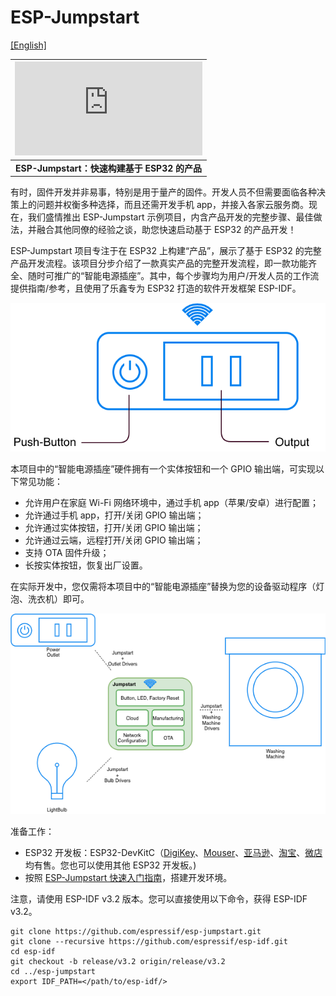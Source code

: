 ESP-Jumpstart
=============
[[English]](./README.md)

| ![Cover Page](https://docs.espressif.com/projects/esp-jumpstart/zh_CN/latest/index.html) |
|:--------------------------:|
| **ESP-Jumpstart：快速构建基于 ESP32 的产品** |


有时，固件开发并非易事，特别是用于量产的固件。开发人员不但需要面临各种决策上的问题并权衡多种选择，而且还需开发手机 app，并接入各家云服务商。现在，我们盛情推出 ESP-Jumpstart 示例项目，内含产品开发的完整步骤、最佳做法，并融合其他同僚的经验之谈，助您快速启动基于 ESP32 的产品开发！

ESP-Jumpstart 项目专注于在 ESP32 上构建“产品”，展示了基于 ESP32 的完整产品开发流程。该项目分步介绍了一款真实产品的完整开发流程，即一款功能齐全、随时可推广的“智能电源插座”。其中，每个步骤均为用户/开发人员的工作流提供指南/参考，且使用了乐鑫专为 ESP32 打造的软件开发框架 ESP-IDF。

![Smart Power Outlet]

本项目中的“智能电源插座”硬件拥有一个实体按钮和一个 GPIO 输出端，可实现以下常见功能：

- 允许用户在家庭 Wi-Fi 网络环境中，通过手机 app（苹果/安卓）进行配置；
- 允许通过手机 app，打开/关闭 GPIO 输出端；
- 允许通过实体按钮，打开/关闭 GPIO 输出端；
- 允许通过云端，远程打开/关闭 GPIO 输出端；
- 支持 OTA 固件升级；
- 长按实体按钮，恢复出厂设置。

在实际开发中，您仅需将本项目中的“智能电源插座”替换为您的设备驱动程序（灯泡、洗衣机）即可。

![Jumpstart Applicability]

准备工作：

- ESP32 开发板：ESP32-DevKitC（[DigiKey](https://www.digikey.com.cn/products/zh?WT.z_header=search_go&keywords=esp32-devkitc)、[Mouser](https://www.mouser.cn/_/?Keyword=ESP32-DevKitC)、[亚马逊](https://www.amazon.cn/s/ref=nb_sb_noss?__mk_zh_CN=亚马逊网站&url=search-alias%3Daps&field-keywords=esp32-devkitc)、[淘宝](https://item.taobao.com/item.htm?spm=a1z38n.10677092.0.0.11891debEFopAX&id=542143157571)、[微店](https://detail.youzan.com/show/goods?alias=2fwmug42fe41s&activity_alias=undefined) 均有售。您也可以使用其他 ESP32 开发板。)
- 按照 [ESP-Jumpstart 快速入门指南](https://docs.espressif.com/projects/esp-jumpstart/zh_CN/latest/index.html)，搭建开发环境。 

注意，请使用 ESP-IDF v3.2 版本。您可以直接使用以下命令，获得 ESP-IDF v3.2。

```
git clone https://github.com/espressif/esp-jumpstart.git
git clone --recursive https://github.com/espressif/esp-idf.git
cd esp-idf
git checkout -b release/v3.2 origin/release/v3.2
cd ../esp-jumpstart
export IDF_PATH=</path/to/esp-idf/>
```



[Smart Power Outlet]: docs/_static/jumpstart-outlet.png
[Jumpstart Applicability]: docs/_static/jumpstart-outlet-blocks.png
[Cover Page]: docs/_static/cover_page.svg



